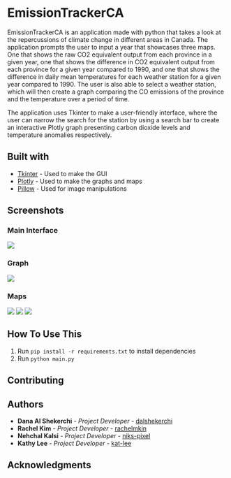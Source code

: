 # EmissionTrackerCA
EmissionTrackerCA is an application made with python that takes a look at the repercussions of climate change in different areas in Canada. The application prompts the user to input a year that showcases three maps. One that shows the raw CO2 equivalent output from each province in a given year, one that shows the difference in CO2 equivalent output from each province for a given year compared to 1990, and one that shows the difference in daily mean temperatures for each weather station for a given year compared to 1990. The user is also able to select a weather station, which will then create a graph comparing the CO emissions of the province and the temperature over a period of time.

The application uses Tkinter to make a user-friendly interface, where the user can narrow the search for the station by using a search bar to create an interactive Plotly graph presenting carbon dioxide levels and temperature anomalies respectively.


## Built with
* [Tkinter](https://docs.python.org/3/library/tkinter.html) - Used to make the GUI
* [Plotly](https://plotly.com/) - Used to make the graphs and maps
* [Pillow](https://pillow.readthedocs.io/en/stable/) - Used for image manipulations

## Screenshots

### Main Interface
![](https://i.imgur.com/9FCjacD.png)
### Graph
![](https://i.imgur.com/iyJtHZI.png)
### Maps
![](https://i.imgur.com/xWro50a.png)
![](https://i.imgur.com/ZEP1lUN.png)
![](https://i.imgur.com/4d8Qpic.png)

## How To Use This
1. Run `pip install -r requirements.txt` to install dependencies
2. Run `python main.py`

## Contributing

## Authors
* **Dana Al Shekerchi** - *Project Developer* - [dalshekerchi](https://github.com/dalshekerchi)
* **Rachel Kim** - *Project Developer* - [rachelmkin](https://github.com/rachelmkim)
* **Nehchal Kalsi** - *Project Developer* - [niks-pixel](https://github.com/niks-pixel)
* **Kathy Lee** - *Project Developer* - [kat-lee](https://github.com/kat-lee)

## Acknowledgments

